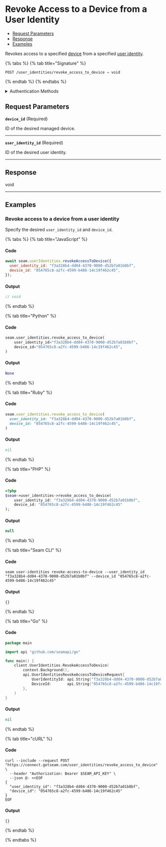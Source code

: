 # Revoke Access to a Device from a User Identity

- [Request Parameters](./#request-parameters)
- [Response](./#response)
- [Examples](./#examples)

Revokes access to a specified [device](../../core-concepts/devices/README.md) from a specified [user identity](https://docs.seam.co/latest/capability-guides/mobile-access-in-development/managing-mobile-app-user-accounts-with-user-identities#what-is-a-user-identity).

{% tabs %}
{% tab title="Signature" %}
```
POST /user_identities/revoke_access_to_device ⇒ void
```
{% endtab %}
{% endtabs %}

<details>

<summary>Authentication Methods</summary>

- API key
- Personal access token
  <br>Must also include the `seam-workspace` header in the request.

To learn more, see [Authentication](https://docs.seam.co/latest/api/authentication).
</details>

## Request Parameters

**`device_id`**  (Required)

ID of the desired managed device.

---

**`user_identity_id`**  (Required)

ID of the desired user identity.

---


## Response

void

---

## Examples

### Revoke access to a device from a user identity

Specify the desired `user_identity_id` and `device_id`.

{% tabs %}
{% tab title="JavaScript" %}
#### Code

```javascript
await seam.userIdentities.revokeAccessToDevice({
  user_identity_id: "f3a328b4-dd04-4370-9000-d52b7a01b0bf",
  device_id: "054765c8-a2fc-4599-b486-14c19f462c45",
});
```

#### Output

```javascript
// void
```
{% endtab %}

{% tab title="Python" %}
#### Code

```python
seam.user_identities.revoke_access_to_device(
    user_identity_id="f3a328b4-dd04-4370-9000-d52b7a01b0bf",
    device_id="054765c8-a2fc-4599-b486-14c19f462c45",
)
```

#### Output

```python
None
```
{% endtab %}

{% tab title="Ruby" %}
#### Code

```ruby
seam.user_identities.revoke_access_to_device(
  user_identity_id: "f3a328b4-dd04-4370-9000-d52b7a01b0bf",
  device_id: "054765c8-a2fc-4599-b486-14c19f462c45",
)
```

#### Output

```ruby
nil
```
{% endtab %}

{% tab title="PHP" %}
#### Code

```php
<?php
$seam->user_identities->revoke_access_to_device(
    user_identity_id: "f3a328b4-dd04-4370-9000-d52b7a01b0bf",
    device_id: "054765c8-a2fc-4599-b486-14c19f462c45"
);
```

#### Output

```php
null
```
{% endtab %}

{% tab title="Seam CLI" %}
#### Code

```seam_cli
seam user-identities revoke-access-to-device --user_identity_id "f3a328b4-dd04-4370-9000-d52b7a01b0bf" --device_id "054765c8-a2fc-4599-b486-14c19f462c45"
```

#### Output

```seam_cli
{}
```
{% endtab %}

{% tab title="Go" %}
#### Code

```go
package main

import api "github.com/seamapi/go"

func main() {
	client.UserIdentities.RevokeAccessToDevice(
		context.Background(),
		api.UserIdentitiesRevokeAccessToDeviceRequest{
			UserIdentityId: api.String("f3a328b4-dd04-4370-9000-d52b7a01b0bf"),
			DeviceId:       api.String("054765c8-a2fc-4599-b486-14c19f462c45"),
		},
	)
}
```

#### Output

```go
nil
```
{% endtab %}

{% tab title="cURL" %}
#### Code

```curl
curl --include --request POST "https://connect.getseam.com/user_identities/revoke_access_to_device" \
  --header "Authorization: Bearer $SEAM_API_KEY" \
  --json @- <<EOF
{
  "user_identity_id": "f3a328b4-dd04-4370-9000-d52b7a01b0bf",
  "device_id": "054765c8-a2fc-4599-b486-14c19f462c45"
}
EOF
```

#### Output

```curl
{}
```
{% endtab %}

{% endtabs %}


